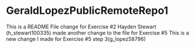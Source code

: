# GeraldLopezPublicRemoteRepo1

This is a README File change for Exercise #2
Hayden Stewart (h_stewart100335) made another change to the file for Exercise #5
This is a new change I made for Exercise #5 step 3(g_lopez58796)
